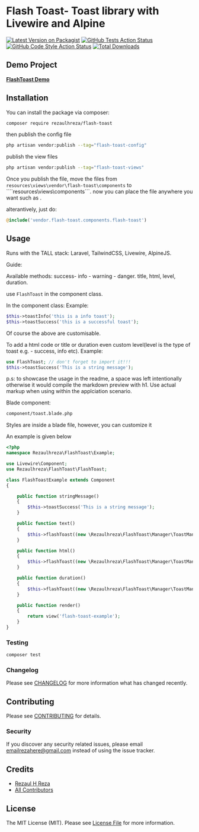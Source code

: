 # Flash Toast- Toast library with Livewire and Alpine
[![Latest Version on Packagist](https://img.shields.io/packagist/v/rezaulhreza/flash-toast.svg?style=flat-square)](https://packagist.org/packages/rezaulhreza/flash-toast)
[![GitHub Tests Action Status](https://img.shields.io/github/workflow/status/rezaulhreza/flash-toast/run-tests?label=tests)](https://github.com/rezaulhreza/flash-toast/actions?query=workflow%3Arun-tests+branch%3Amain)
[![GitHub Code Style Action Status](https://img.shields.io/github/workflow/status/rezaulhreza/flash-toast/Fix%20PHP%20code%20style%20issues?label=code%20style)](https://github.com/rezaulhreza/flash-toast/actions?query=workflow%3A"Fix+PHP+code+style+issues"+branch%3Amain)
[![Total Downloads](https://img.shields.io/packagist/dt/rezaulhreza/flash-toast.svg?style=flat-square)](https://packagist.org/packages/rezaulhreza/flash-toast)

## Demo Project
**[FlashToast Demo](https://github.com/rezaulhreza/flash-toast-demo)** 

## Installation

You can install the package via composer:

```bash
composer require rezaulhreza/flash-toast
```
then publish the config file 
```bash
php artisan vendor:publish --tag="flash-toast-config"
```
publish the view files
```bash
php artisan vendor:publish --tag="flash-toast-views"
```
Once you publish the file, move the files from 
```resources\views\vendor\flash-toast\components``` 
to 
````resources\views\components```.
now you can place the file anywhere you want such as <x-flash-toast/>.

alterantively, just do:
```php
@include('vendor.flash-toast.components.flash-toast')
```

## Usage
Runs with the TALL stack: Laravel, TailwindCSS, Livewire, AlpineJS.

Guide:

Available methods:
success- info - warning - danger.
title, html, level, duration.

use ```FlashToast``` in the component class.

In the component class:
Example:

```php
$this->toastInfo('this is a info toast');
$this->toastSuccess('this is a successful toast');
```

Of course the above are customisable.

To add a html code or title or duration even custom level(level is the type of toast e.g. - success, info etc).
Example:

 ```php
use FlashToast; // don't forget to import it!!!
 $this->toastSuccess('This is a string message');
 ```

p.s: to showcase the usage in the readme, a space was left intentionally otherwise it would compile the markdown preview with h1. Use actual markup when using within the applciation scenario.


Blade component:
```bash
component/toast.blade.php
```
Styles are inside a blade file, however, you can customize it


An example is given below
```php
<?php
namespace Rezaulhreza\FlashToast\Example;

use Livewire\Component;
use Rezaulhreza\FlashToast\FlashToast;

class FlashToastExample extends Component
{

    public function stringMessage()
    {
        $this->toastSuccess('This is a string message');
    }

    public function text()
    {
        $this->flashToast((new \Rezaulhreza\FlashToast\Manager\ToastManager)->text('Some text'));
    }

    public function html()
    {
        $this->flashToast((new \Rezaulhreza\FlashToast\Manager\ToastManager)->title('My title')->level('warning')->html('<h2 class="text-2xl">Sub title</h2> <b>Warning</b>'));
    }

    public function duration()
    {
        $this->flashToast((new \Rezaulhreza\FlashToast\Manager\ToastManager)->text('Showing for 200 ms')->showForMilliseconds(200));
    }

    public function render()
    {
        return view('flash-toast-example');
    }
}
```

### Testing

```bash
composer test
```

### Changelog

Please see [CHANGELOG](CHANGELOG.md) for more information what has changed recently.

## Contributing

Please see [CONTRIBUTING](CONTRIBUTING.md) for details.

### Security

If you discover any security related issues, please email emailrezahere@gmail.com instead of using the issue tracker.

## Credits

-   [Rezaul H Reza](https://github.com/rezaulhreza)
-   [All Contributors](../../contributors)

## License

The MIT License (MIT). Please see [License File](LICENSE.md) for more information.

